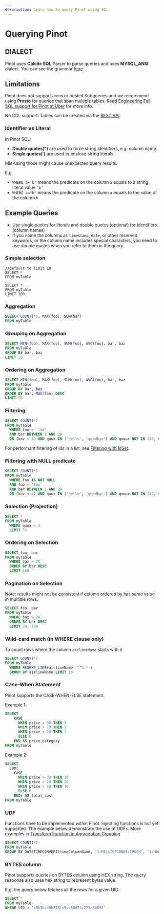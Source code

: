 ```yaml
---
description: Learn how to query Pinot using SQL
---
```


# Querying Pinot

## DIALECT

Pinot uses **Calcite SQL** Parser to parse queries and uses **MYSQL\_ANSI** dialect. You can see the grammar [here](https://calcite.apache.org/docs/reference.html).

## Limitations

Pinot does not support Joins or nested Subqueries and we recommend using **Presto** for queries that span multiple tables. Read [Engineering Full SQL support for Pinot at Uber](https://eng.uber.com/engineering-sql-support-on-apache-pinot/) for more info.

No DDL support. Tables can be created via the [REST API](https://docs.pinot.apache.org/users/api/pinot-rest-admin-interface).

### Identifier vs Literal

In Pinot SQL:

* **Double quotes(")** are used to force string identifiers, e.g. column name.
* **Single quotes(')** are used to enclose string literals.

Mis-using those might cause unexpected query results:

E.g.

* `WHERE a='b'` means the predicate on the column `a` equals to a string literal value `'b'`
* `WHERE a="b"` means the predicate on the column `a` equals to the value of the column `b`

## Example Queries

* Use single quotes for literals and double quotes (optional) for identifiers (column names)
* If you name the columns as `timestamp`, `date`, or other reserved keywords, or the column name includes special characters, you need to use double quotes when you refer to them in the query.

### **Simple selection**

```
//default to limit 10
SELECT * 
FROM myTable 

SELECT * 
FROM myTable 
LIMIT 100
```

### Aggregation

```sql
SELECT COUNT(*), MAX(foo), SUM(bar) 
FROM myTable
```

### Grouping on Aggregation

```sql
SELECT MIN(foo), MAX(foo), SUM(foo), AVG(foo), bar, baz 
FROM myTable
GROUP BY bar, baz 
LIMIT 50
```

### Ordering on Aggregation

```sql
SELECT MIN(foo), MAX(foo), SUM(foo), AVG(foo), bar, baz 
FROM myTable
GROUP BY bar, baz 
ORDER BY bar, MAX(foo) DESC 
LIMIT 50
```

### Filtering

```sql
SELECT COUNT(*) 
FROM myTable
  WHERE foo = 'foo'
  AND bar BETWEEN 1 AND 20
  OR (baz < 42 AND quux IN ('hello', 'goodbye') AND quuux NOT IN (42, 69))
```

For performant filtering of ids in a list, see [Filtering with IdSet](https://docs.pinot.apache.org/users/user-guide-query/filtering-with-idset).

### Filtering with NULL predicate

```sql
SELECT COUNT(*) 
FROM myTable
  WHERE foo IS NOT NULL
  AND foo = 'foo'
  AND bar BETWEEN 1 AND 20
  OR (baz < 42 AND quux IN ('hello', 'goodbye') AND quuux NOT IN (42, 69))
```



### Selection (Projection)

```sql
SELECT * 
FROM myTable
  WHERE quux < 5
  LIMIT 50
```

### Ordering on Selection

```sql
SELECT foo, bar 
FROM myTable
  WHERE baz > 20
  ORDER BY bar DESC
  LIMIT 100
```

### Pagination on Selection

Note: results might not be consistent if column ordered by has same value in multiple rows.

```sql
SELECT foo, bar 
FROM myTable
  WHERE baz > 20
  ORDER BY bar DESC
  LIMIT 50, 100
```

### Wild-card match (in WHERE clause only)

To count rows where the column `airlineName` starts with `U`

```sql
SELECT COUNT(*) 
FROM myTable
  WHERE REGEXP_LIKE(airlineName, '^U.*')
  GROUP BY airlineName LIMIT 10
```

### Case-When Statement

Pinot supports the CASE-WHEN-ELSE statement.

Example 1:

```sql
SELECT
    CASE
      WHEN price > 30 THEN 3
      WHEN price > 20 THEN 2
      WHEN price > 10 THEN 1
      ELSE 0
    END AS price_category
FROM myTable
```

Example 2:

```sql
SELECT
  SUM(
    CASE
      WHEN price > 30 THEN 30
      WHEN price > 20 THEN 20
      WHEN price > 10 THEN 10
      ELSE 0
    END) AS total_cost
FROM myTable
```

### UDF

Functions have to be implemented within Pinot. Injecting functions is not yet supported. The example below demonstrate the use of UDFs. More examples in [Transform Function in Aggregation Grouping](https://docs.pinot.apache.org/users/user-guide-query/supported-transformations)

```sql
SELECT COUNT(*)
FROM myTable
GROUP BY DATETIMECONVERT(timeColumnName, '1:MILLISECONDS:EPOCH', '1:HOURS:EPOCH', '1:HOURS')
```

### BYTES column

Pinot supports queries on BYTES column using HEX string. The query response also uses hex string to represent bytes value.

E.g. the query below fetches all the rows for a given UID.

```sql
SELECT * 
FROM myTable
WHERE UID = 'c8b3bce0b378fc5ce8067fc271a34892'
```
